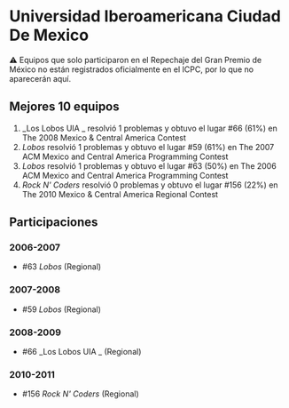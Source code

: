 # Universidad Iberoamericana Ciudad De Mexico

:warning: Equipos que solo participaron en el Repechaje del Gran Premio de México no están registrados oficialmente en el ICPC, por lo que no aparecerán aquí.

## Mejores 10 equipos

1. _Los Lobos UIA _ resolvió 1 problemas y obtuvo el lugar #66 (61%) en The 2008 Mexico & Central America Contest
1. _Lobos_ resolvió 1 problemas y obtuvo el lugar #59 (61%) en The 2007 ACM Mexico and Central America Programming Contest
1. _Lobos_ resolvió 1 problemas y obtuvo el lugar #63 (50%) en The 2006 ACM Mexico and Central America Programming Contest
1. _Rock N' Coders_ resolvió 0 problemas y obtuvo el lugar #156 (22%) en The 2010 Mexico & Central America Regional Contest

## Participaciones

### 2006-2007

- #63 _Lobos_ (Regional)

### 2007-2008

- #59 _Lobos_ (Regional)

### 2008-2009

- #66 _Los Lobos UIA _ (Regional)

### 2010-2011

- #156 _Rock N' Coders_ (Regional)



